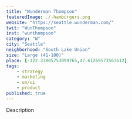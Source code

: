 ```yaml
---
title: "Wunderman Thompson"
featuredImage: ./-hamburgers.png
website: "https://seattle.wunderman.com/"
twit: "WunThompson"
inst: "wunthompson"
category: "W"
city: "Seattle"
neighborhood: "South Lake Union"
size: "Large (41-100)"
place: [-122.33805753099765,47.61269573563612]
tags:
    - strategy
    - marketing
    - ux/ui
    - product
published: true
---
```


Description
